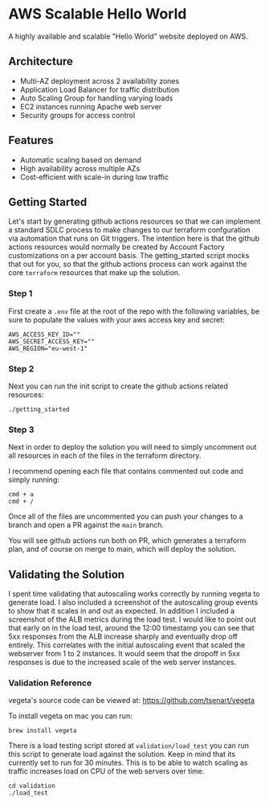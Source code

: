# AWS Scalable Hello World

A highly available and scalable "Hello World" website deployed on AWS.

## Architecture
- Multi-AZ deployment across 2 availability zones
- Application Load Balancer for traffic distribution
- Auto Scaling Group for handling varying loads
- EC2 instances running Apache web server
- Security groups for access control

## Features
- Automatic scaling based on demand
- High availability across multiple AZs
- Cost-efficient with scale-in during low traffic


## Getting Started
Let's start by generating github actions resources so that we can implement a standard SDLC process to make changes to our terraform confguration via automation that runs on Git triggers. The intention here is that the github actions resources would normally be created by Account Factory customizations on a per account basis. The getting_started script mocks that out for you, so that the github actions process can work against the core `terraform` resources that make up the solution.

### Step 1
First create a `.env` file at the root of the repo with the following variables, be sure to populate the values with your aws access key and secret:
```
AWS_ACCESS_KEY_ID=""
AWS_SECRET_ACCESS_KEY=""
AWS_REGION="eu-west-1"
```

### Step 2
Next you can run the init script to create the github actions related resources:
```
./getting_started
```

### Step 3
Next in order to deploy the solution you will need to simply uncomment out all resources in each of the files in the terraform directory.

I recommend opening each file that contains commented out code and simply running:
```
cmd + a
cmd + /
```

Once all of the files are uncommented you can push your changes to a branch and open a PR against the `main` branch.

You will see github actions run both on PR, which generates a terraform plan, and of course on merge to main, which will deploy the solution.


## Validating the Solution

I spent time validating that autoscaling works correctly by running vegeta to generate load. I also included a screenshot of the autoscaling group events to show that it scales in and out as expected. In addition I included a screenshot of the ALB metrics during the load test. I would like to point out that early on in the load test, around the 12:00 timestamp you can see that 5xx responses from the ALB increase sharply and eventually drop off entirely. This correlates with the initial autoscaling event that scaled the webserver from 1 to 2 instances. It would seem that the dropoff in 5xx responses is due to the increased scale of the web server instances.


### Validation Reference
vegeta's source code can be viewed at: https://github.com/tsenart/vegeta

To install vegeta on mac you can run:
```
brew install vegeta
```

There is a load testing script stored at `validation/load_test` you can run this script to generate load against the solution. Keep in mind that its currently set to run for 30 minutes. This is to be able to watch scaling as traffic increases load on CPU of the web servers over time.
```
cd validation
./load_test
```

